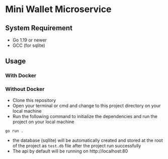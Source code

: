 # Mini Wallet Microservice

## System Requirement
- Go 1.19 or newer
- GCC (for sqlite)

## Usage
### With Docker 
### Without Docker
- Clone this repository 
- Open your terminal or cmd and change to this project directory on your local machine
- Run the following command to initialize the dependencies and run the project on your local machine
```
go run .
```
- the database (sqllite)  will be automatically created and stored at the root of the project as `test.db` file after the project run successfully
- The api by default will be running on http://localhost:80
